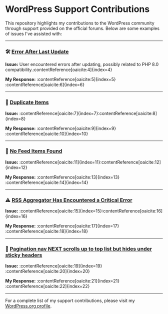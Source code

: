 # WordPress Support Contributions

This repository highlights my contributions to the WordPress community through support provided on the official forums. Below are some examples of issues I've assisted with:

---

### 🛠️ [Error After Last Update](https://wordpress.org/support/topic/error-after-last-update-46/)

**Issue:** User encountered errors after updating, possibly related to PHP 8.0 compatibility.&#8203;:contentReference[oaicite:4]{index=4}

**My Response:** :contentReference[oaicite:5]{index=5}&#8203;:contentReference[oaicite:6]{index=6}

---

### 🔁 [Duplicate Items](https://wordpress.org/support/topic/duplicate-items-5/)

**Issue:** :contentReference[oaicite:7]{index=7}&#8203;:contentReference[oaicite:8]{index=8}

**My Response:** :contentReference[oaicite:9]{index=9}&#8203;:contentReference[oaicite:10]{index=10}

---

### 📄 [No Feed Items Found](https://wordpress.org/support/topic/no-feed-items-found-19/)

**Issue:** :contentReference[oaicite:11]{index=11}&#8203;:contentReference[oaicite:12]{index=12}

**My Response:** :contentReference[oaicite:13]{index=13}&#8203;:contentReference[oaicite:14]{index=14}

---

### ⚠️ [RSS Aggregator Has Encountered a Critical Error](https://wordpress.org/support/topic/rss-aggregator-has-encountered-a-critical-error/)

**Issue:** :contentReference[oaicite:15]{index=15}&#8203;:contentReference[oaicite:16]{index=16}

**My Response:** :contentReference[oaicite:17]{index=17}&#8203;:contentReference[oaicite:18]{index=18}

---

### 🔧 [Pagination nav NEXT scrolls up to top list but hides under sticky headers](https://wordpress.org/support/topic/pagination-nav-next-scrolls-up-to-top-list-but-hides-under-sticky-headers/)

**Issue:** :contentReference[oaicite:19]{index=19}&#8203;:contentReference[oaicite:20]{index=20}

**My Response:** :contentReference[oaicite:21]{index=21}&#8203;:contentReference[oaicite:22]{index=22}

---

For a complete list of my support contributions, please visit my [WordPress.org profile](https://wordpress.org/support/users/mikeyboo/replies/).
